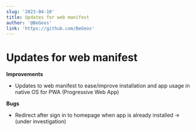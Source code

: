 ```yaml
---
slug: '2023-04-10'
title: Updates for web manifest
author: '@BeGeos'
link: 'https://github.com/BeGeos'
---
```


# Updates for web manifest

**Improvements**

- Updates to web manifest to ease/improve installation and app usage in native OS for PWA (Progressive Web App)

**Bugs**

- Redirect after sign in to homepage when app is already installed &rarr; (under investigation)
